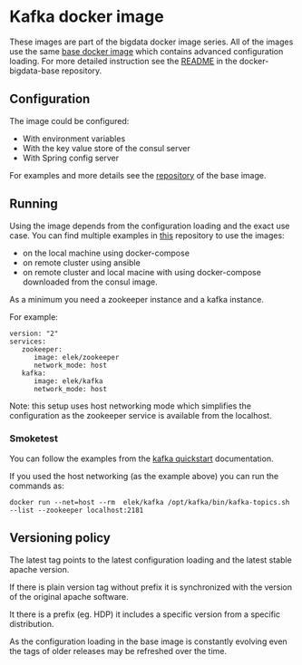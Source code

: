 # Kafka docker image

These images are part of the bigdata docker image series. All of the images use the same [base docker image](https://github.com/elek/docker-bigdata-base) which contains advanced configuration loading. For more detailed instruction see the [README](https://github.com/elek/docker-bigdata-base/blob/master/README.md) in the docker-bigdata-base repository.


## Configuration

The image could be configured:

* With environment variables
* With the key value store of the consul server
* With Spring config server


For examples and more details see the [repository](https://github.com/elek/docker-bigdata-base) of the base image.

## Running

Using the image depends from the configuration loading and the exact use case. You can find multiple examples in [this](https://github.com/elek/bigdata-docker) repository to use the images:

* on the local machine using docker-compose
* on remote cluster using ansible 
* on remote cluster and local macine with using docker-compose downloaded from the consul image. 

As a minimum you need a zookeeper instance and a kafka instance.

For example:

```
version: "2"
services:
   zookeeper:
      image: elek/zookeeper
      network_mode: host
   kafka:
      image: elek/kafka
      network_mode: host
```

Note: this setup uses host networking mode which simplifies the configuration as the zookeeper service is available from the localhost.

### Smoketest

You can follow the examples from the [kafka quickstart](https://kafka.apache.org/quickstart) documentation.

If you used the host networking (as the example above) you can run the commands as:

```
docker run --net=host --rm  elek/kafka /opt/kafka/bin/kafka-topics.sh --list --zookeeper localhost:2181
```

## Versioning policy

  The latest tag points to the latest configuration loading and the latest stable apache version.

  If there is plain version tag without prefix it is synchronized with the version of the original apache software.

  It there is a prefix (eg. HDP) it includes a specific version from a specific distribution.

  As the configuration loading in the base image is constantly evolving even the tags of older releases may be refreshed over the time.


